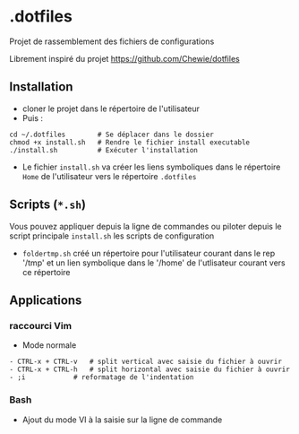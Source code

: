 # .dotfiles

Projet de rassemblement des fichiers de configurations

Librement inspiré du projet https://github.com/Chewie/dotfiles

## Installation
- cloner le projet dans le répertoire de l'utilisateur 
- Puis : 
``` 
cd ~/.dotfiles        # Se déplacer dans le dossier
chmod +x install.sh   # Rendre le fichier install executable
./install.sh          # Exécuter l'installation
```

- Le fichier `install.sh` va créer les liens symboliques dans le répertoire `Home` de l'utilisateur
vers le répertoire `.dotfiles`

## Scripts (`*.sh`)
Vous pouvez appliquer depuis la ligne de commandes ou piloter depuis le
  script principale `install.sh` les scripts de configuration

* `foldertmp.sh` créé un répertoire pour l'utilisateur courant dans le rep '/tmp'
et un lien symbolique dans le '/home' de l'utlisateur courant vers ce
répertoire

## Applications
### raccourci Vim
* Mode normale
```
- CTRL-x + CTRL-v 	# split vertical avec saisie du fichier à ouvrir
- CTRL-x + CTRL-h 	# split horizontal avec saisie du fichier à ouvrir
- ;i  			# reformatage de l'indentation
```

### Bash
- Ajout du mode VI à la saisie sur la ligne de commande
